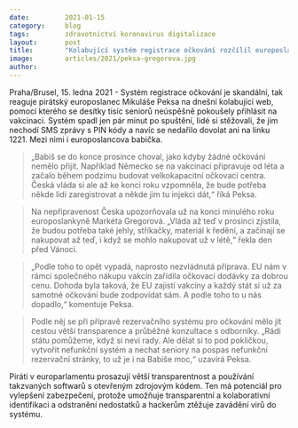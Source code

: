 ```yaml
---
date:         2021-01-15
category:     blog
tags:         zdravotnictví koronavirus digitalizace 
layout:       post
title:        "Kolabující systém registrace očkování rozčílil europoslance Peksu, nefungoval ani jeho babičce"
image:        articles/2021/peksa-gregorova.jpg
author:       
---
```




Praha/Brusel, 15. ledna 2021 - Systém registrace očkování je skandální, tak reaguje pirátský europoslanec Mikuláše Peksa na dnešní kolabující web, pomocí kterého se desítky tisíc seniorů neúspěšně pokoušely přihlásit na vakcinaci. Systém spadl jen pár minut po spuštění, lidé si stěžovali, že jim nechodí SMS zprávy s PIN kódy a navíc se nedařilo dovolat ani na linku 1221. Mezi nimi i europoslancova babička.

> „Babiš se do konce prosince choval, jako kdyby žádné očkování nemělo přijít. Například Německo se na vakcinaci připravuje od léta a začalo během podzimu budovat velkokapacitní očkovací centra. Česká vláda si ale až ke konci roku vzpomněla, že bude potřeba někde lidi zaregistrovat a někde jim tu injekci dát,“ říká Peksa.

> Na nepřipravenost Česka upozorňovala už na konci minulého roku europoslankyně Markéta Gregorová. „Vláda až teď v prosinci zjistila, že budou potřeba také jehly, stříkačky, materiál k ředění, a začínají se nakupovat až teď, i když se mohlo nakupovat už v létě,“ řekla den před Vánoci.

> „Podle toho to opět vypadá, naprosto nezvládnutá příprava. EU nám v rámci společného nákupu vakcín zařídila očkovací dodávky za dobrou cenu. Dohoda byla taková, že EU zajistí vakcíny a každý stát si už za samotné očkování bude zodpovídat sám. A podle toho to u nás dopadlo,“ komentuje Peksa.

> Podle něj se při přípravě rezervačního systému pro očkování mělo jít cestou větší transparence a průběžné konzultace s odborníky. „Rádi státu pomůžeme, když si neví rady. Ale dělat si to pod pokličkou, vytvořit nefunkční systém a nechat seniory na pospas nefunkční rezervační stránky, to už je i na Babiše moc,“ uzavírá Peksa.

Piráti v europarlamentu prosazují větší transparentnost a používání takzvaných softwarů s otevřeným zdrojovým kódem. Ten má potenciál pro vylepšení zabezpečení, protože umožňuje transparentní a kolaborativní identifikaci a odstranění nedostatků a hackerům ztěžuje zavádění virů do systému.

